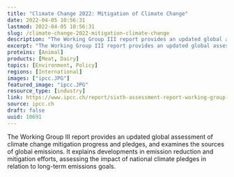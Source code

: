 ```yaml
---
title: "Climate Change 2022: Mitigation of Climate Change"
date: 2022-04-05 10:56:31
lastmod: 2022-04-05 10:56:31
slug: /climate-change-2022-mitigation-climate-change
description: "The Working Group III report provides an updated global assessment of climate change mitigation progress and pledges, and examines the sources of global emissions. It explains developments in emission reduction and mitigation efforts, assessing the impact of national climate pledges in relation to long-term emissions goals."
excerpt: "The Working Group III report provides an updated global assessment of climate change mitigation progress and pledges, and examines the sources of global emissions. It explains developments in emission reduction and mitigation efforts, assessing the impact of national climate pledges in relation to long-term emissions goals."
proteins: [Animal]
products: [Meat, Dairy]
topics: [Environment, Policy]
regions: [International]
images: ["ipcc.JPG"]
featured_image: "ipcc.JPG"
resource_type: [industry]
link: https://www.ipcc.ch/report/sixth-assessment-report-working-group-3/
source: ipcc.ch
draft: false
uuid: 10691
---
```

The Working Group III report provides an updated global assessment of
climate change mitigation progress and pledges, and examines the sources
of global emissions. It explains developments in emission reduction and
mitigation efforts, assessing the impact of national climate pledges in
relation to long-term emissions goals.
